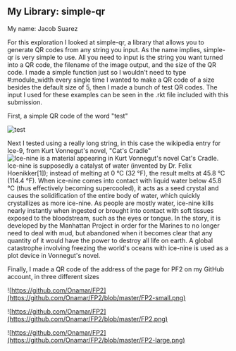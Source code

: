 ## My Library: simple-qr
My name: Jacob Suarez

For this exploration I looked at simple-qr, a library that allows you to generate QR codes from any string you input. As the name implies, simple-qr is very simple to use. All you need to input is the string you want turned into a QR code, the filename of the image output, and the size of the QR code. I made a simple function just so I wouldn't need to type #:module_width every single time I wanted to make a QR code of a size besides the default size of 5, then I made a bunch of test QR codes. The input I used for these examples can be seen in the .rkt file included with this submission.

First, a simple QR code of the word "test"

![test](https://github.com/Onamar/FP2/blob/master/test.png)

Next I tested using a really long string, in this case the wikipedia entry for Ice-9, from Kurt Vonnegut's novel, "Cat's Cradle"
![Ice-nine is a material appearing in Kurt Vonnegut's novel Cat's Cradle. Ice-nine is supposedly a catalyst of water (invented by Dr. Felix Hoenikker[1]); instead of melting at 0 °C (32 °F), the result melts at 45.8 °C (114.4 °F). When ice-nine comes into contact with liquid water below 45.8 °C (thus effectively becoming supercooled), it acts as a seed crystal and causes the solidification of the entire body of water, which quickly crystallizes as more ice-nine. As people are mostly water, ice-nine kills nearly instantly when ingested or brought into contact with soft tissues exposed to the bloodstream, such as the eyes or tongue. In the story, it is developed by the Manhattan Project in order for the Marines to no longer need to deal with mud, but abandoned when it becomes clear that any quantity of it would have the power to destroy all life on earth. A global catastrophe involving freezing the world's oceans with ice-nine is used as a plot device in Vonnegut's novel.](https://github.com/Onamar/FP2/blob/master/test2.png)

Finally, I made a QR code of the address of the page for PF2 on my GitHub account, in three different sizes

![https://github.com/Onamar/FP2](https://github.com/Onamar/FP2/blob/master/FP2-small.png)

![https://github.com/Onamar/FP2](https://github.com/Onamar/FP2/blob/master/FP2.png)

![https://github.com/Onamar/FP2](https://github.com/Onamar/FP2/blob/master/FP2-large.png)

